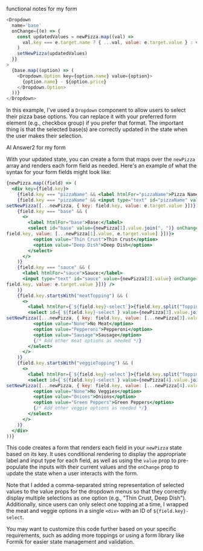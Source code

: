 functional notes for my form

```javascript
<Dropdown
  name='base'
  onChange={(e) => {
    const updatedValues = newPizza.map((val) =>
      val.key === e.target.name ? { ...val, value: e.target.value } : val
    )
    setNewPizza(updatedValues)
  }}
>
  {base.map((option) => (
    <Dropdown.Option key={option.name} value={option}>
      {option.name} - ${option.price}
    </Dropdown.Option>
  ))}
</Dropdown>
```

In this example, I've used a `Dropdown` component to allow users to select their pizza base options. You can
replace it with your preferred form element (e.g., checkbox group) if you prefer that format. The important thing
is that the selected base(s) are correctly updated in the state when the user makes their selection.

AI Answer2 for my form

With your updated state, you can create a form that maps over the `newPizza` array and renders each form field as
needed. Here's an example of what the syntax for your form fields might look like:

```jsx
{newPizza.map((field) => (
  <div key={field.key}>
    {field.key === "pizzaName" && <label htmlFor="pizzaName">Pizza Name:</label>}
    {field.key === "pizzaName" && <input type="text" id="pizzaName" value={newPizza[0].value} onChange={(e) =>
setNewPizza([...newPizza, { key: field.key, value: e.target.value }])} />}
    {field.key === "base" && (
      <>
        <label htmlFor="base">Base:</label>
        <select id="base" value={newPizza[1].value.join(", ")} onChange={(e) => setNewPizza([...newPizza, { key:
field.key, value: [...newPizza[1].value, e.target.value] }])}>
          <option value="Thin Crust">Thin Crust</option>
          <option value="Deep Dish">Deep Dish</option>
        </select>
      </>
    )}
    {field.key === "sauce" && (
      <label htmlFor="sauce">Sauce:</label>
      <input type="text" id="sauce" value={newPizza[2].value} onChange={(e) => setNewPizza([...newPizza, { key:
field.key, value: e.target.value }])} />
    )}
    {field.key.startsWith("meatTopping") && (
      <>
        <label htmlFor={`${field.key}-select`}>{field.key.split("Topping")[0]} Topping:</label>
        <select id={`${field.key}-select`} value={newPizza[3].value.join(", ")} onChange={(e) =>
setNewPizza([...newPizza, { key: field.key, value: [...newPizza[3].value, e.target.value] }])}>
          <option value="None">No Meat</option>
          <option value="Pepperoni">Pepperoni</option>
          <option value="Sausage">Sausage</option>
          {/* Add other meat options as needed */}
        </select>
      </>
    )}
    {field.key.startsWith("veggieTopping") && (
      <>
        <label htmlFor={`${field.key}-select`}>{field.key.split("Topping")[0]} Topping:</label>
        <select id={`${field.key}-select`} value={newPizza[4].value.join(", ")} onChange={(e) =>
setNewPizza([...newPizza, { key: field.key, value: [...newPizza[4].value, e.target.value] }])}>
          <option value="None">No Veggies</option>
          <option value="Onions">Onions</option>
          <option value="Green Peppers">Green Peppers</option>
          {/* Add other veggie options as needed */}
        </select>
      </>
    )}
  </div>
))}
```

This code creates a form that renders each field in your `newPizza` state based on its key. It uses conditional
rendering to display the appropriate label and input type for each field, as well as using the `value` prop to
pre-populate the inputs with their current values and the `onChange` prop to update the state when a user
interacts with the form.

Note that I added a comma-separated string representation of selected values to the value props for the dropdown
menus so that they correctly display multiple selections as one option (e.g., "Thin Crust, Deep Dish").
Additionally, since users can only select one topping at a time, I wrapped the meat and veggie options in a single
`<div>` with an ID of `${field.key}-select`.

You may want to customize this code further based on your specific requirements, such as adding more toppings or
using a form library like Formik for easier state management and validation.
